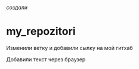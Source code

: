 ﻿*создали* 
# my_repozitori
Изменили ветку и добавили сылку на мой гитхаб

Добавили текст через браузер

